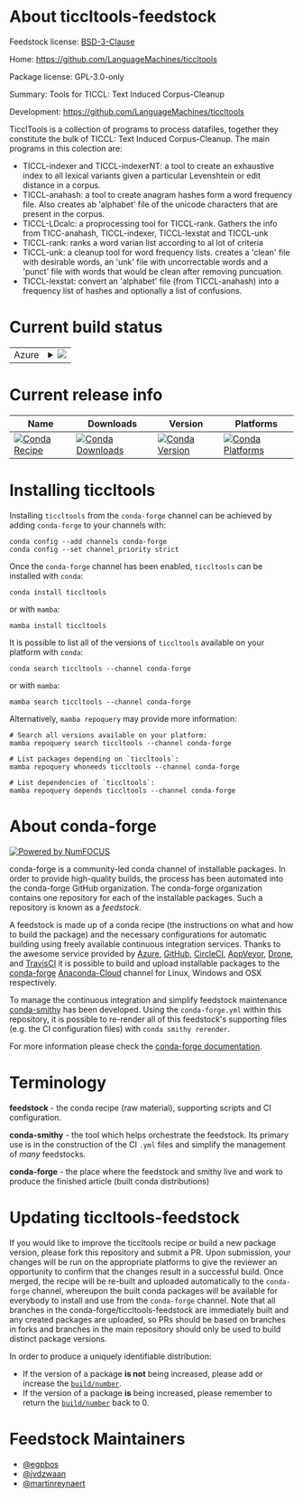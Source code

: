 About ticcltools-feedstock
==========================

Feedstock license: [BSD-3-Clause](https://github.com/conda-forge/ticcltools-feedstock/blob/main/LICENSE.txt)

Home: https://github.com/LanguageMachines/ticcltools

Package license: GPL-3.0-only

Summary: Tools for TICCL: Text Induced Corpus-Cleanup

Development: https://github.com/LanguageMachines/ticcltools

TicclTools is a collection of programs to process datafiles, together they constitute the bulk of TICCL: Text Induced Corpus-Cleanup.
The main programs in this colection are:
* TICCL-indexer and TICCL-indexerNT:
  a tool to create an exhaustive index to all lexical variants given a particular Levenshtein or edit distance in a corpus.
* TICCL-anahash:
  a tool to create anagram hashes form a word frequency file. Also creates ab 'alphabet' file of the unicode characters that are present in the corpus.
* TICCL-LDcalc:
  a proprocessing tool for TICCL-rank. Gathers the info from TICC-anahash, TICCL-indexer, TICCL-lexstat and TICCL-unk
* TICCL-rank:
  ranks a word varian list according to al lot of criteria
* TICCL-unk:
  a cleanup tool for word frequency lists. creates a 'clean' file with desirable words, an 'unk' file with uncorrectable words and a 'punct' file with words that would be clean after removing puncuation.
* TICCL-lexstat:
  convert an 'alphabet' file (from TICCL-anahash) into a frequency list of hashes and optionally a list of confusions.


Current build status
====================


<table>
    
  <tr>
    <td>Azure</td>
    <td>
      <details>
        <summary>
          <a href="https://dev.azure.com/conda-forge/feedstock-builds/_build/latest?definitionId=6119&branchName=main">
            <img src="https://dev.azure.com/conda-forge/feedstock-builds/_apis/build/status/ticcltools-feedstock?branchName=main">
          </a>
        </summary>
        <table>
          <thead><tr><th>Variant</th><th>Status</th></tr></thead>
          <tbody><tr>
              <td>linux_64</td>
              <td>
                <a href="https://dev.azure.com/conda-forge/feedstock-builds/_build/latest?definitionId=6119&branchName=main">
                  <img src="https://dev.azure.com/conda-forge/feedstock-builds/_apis/build/status/ticcltools-feedstock?branchName=main&jobName=linux&configuration=linux%20linux_64_" alt="variant">
                </a>
              </td>
            </tr><tr>
              <td>osx_64</td>
              <td>
                <a href="https://dev.azure.com/conda-forge/feedstock-builds/_build/latest?definitionId=6119&branchName=main">
                  <img src="https://dev.azure.com/conda-forge/feedstock-builds/_apis/build/status/ticcltools-feedstock?branchName=main&jobName=osx&configuration=osx%20osx_64_" alt="variant">
                </a>
              </td>
            </tr>
          </tbody>
        </table>
      </details>
    </td>
  </tr>
</table>

Current release info
====================

| Name | Downloads | Version | Platforms |
| --- | --- | --- | --- |
| [![Conda Recipe](https://img.shields.io/badge/recipe-ticcltools-green.svg)](https://anaconda.org/conda-forge/ticcltools) | [![Conda Downloads](https://img.shields.io/conda/dn/conda-forge/ticcltools.svg)](https://anaconda.org/conda-forge/ticcltools) | [![Conda Version](https://img.shields.io/conda/vn/conda-forge/ticcltools.svg)](https://anaconda.org/conda-forge/ticcltools) | [![Conda Platforms](https://img.shields.io/conda/pn/conda-forge/ticcltools.svg)](https://anaconda.org/conda-forge/ticcltools) |

Installing ticcltools
=====================

Installing `ticcltools` from the `conda-forge` channel can be achieved by adding `conda-forge` to your channels with:

```
conda config --add channels conda-forge
conda config --set channel_priority strict
```

Once the `conda-forge` channel has been enabled, `ticcltools` can be installed with `conda`:

```
conda install ticcltools
```

or with `mamba`:

```
mamba install ticcltools
```

It is possible to list all of the versions of `ticcltools` available on your platform with `conda`:

```
conda search ticcltools --channel conda-forge
```

or with `mamba`:

```
mamba search ticcltools --channel conda-forge
```

Alternatively, `mamba repoquery` may provide more information:

```
# Search all versions available on your platform:
mamba repoquery search ticcltools --channel conda-forge

# List packages depending on `ticcltools`:
mamba repoquery whoneeds ticcltools --channel conda-forge

# List dependencies of `ticcltools`:
mamba repoquery depends ticcltools --channel conda-forge
```


About conda-forge
=================

[![Powered by
NumFOCUS](https://img.shields.io/badge/powered%20by-NumFOCUS-orange.svg?style=flat&colorA=E1523D&colorB=007D8A)](https://numfocus.org)

conda-forge is a community-led conda channel of installable packages.
In order to provide high-quality builds, the process has been automated into the
conda-forge GitHub organization. The conda-forge organization contains one repository
for each of the installable packages. Such a repository is known as a *feedstock*.

A feedstock is made up of a conda recipe (the instructions on what and how to build
the package) and the necessary configurations for automatic building using freely
available continuous integration services. Thanks to the awesome service provided by
[Azure](https://azure.microsoft.com/en-us/services/devops/), [GitHub](https://github.com/),
[CircleCI](https://circleci.com/), [AppVeyor](https://www.appveyor.com/),
[Drone](https://cloud.drone.io/welcome), and [TravisCI](https://travis-ci.com/)
it is possible to build and upload installable packages to the
[conda-forge](https://anaconda.org/conda-forge) [Anaconda-Cloud](https://anaconda.org/)
channel for Linux, Windows and OSX respectively.

To manage the continuous integration and simplify feedstock maintenance
[conda-smithy](https://github.com/conda-forge/conda-smithy) has been developed.
Using the ``conda-forge.yml`` within this repository, it is possible to re-render all of
this feedstock's supporting files (e.g. the CI configuration files) with ``conda smithy rerender``.

For more information please check the [conda-forge documentation](https://conda-forge.org/docs/).

Terminology
===========

**feedstock** - the conda recipe (raw material), supporting scripts and CI configuration.

**conda-smithy** - the tool which helps orchestrate the feedstock.
                   Its primary use is in the construction of the CI ``.yml`` files
                   and simplify the management of *many* feedstocks.

**conda-forge** - the place where the feedstock and smithy live and work to
                  produce the finished article (built conda distributions)


Updating ticcltools-feedstock
=============================

If you would like to improve the ticcltools recipe or build a new
package version, please fork this repository and submit a PR. Upon submission,
your changes will be run on the appropriate platforms to give the reviewer an
opportunity to confirm that the changes result in a successful build. Once
merged, the recipe will be re-built and uploaded automatically to the
`conda-forge` channel, whereupon the built conda packages will be available for
everybody to install and use from the `conda-forge` channel.
Note that all branches in the conda-forge/ticcltools-feedstock are
immediately built and any created packages are uploaded, so PRs should be based
on branches in forks and branches in the main repository should only be used to
build distinct package versions.

In order to produce a uniquely identifiable distribution:
 * If the version of a package **is not** being increased, please add or increase
   the [``build/number``](https://docs.conda.io/projects/conda-build/en/latest/resources/define-metadata.html#build-number-and-string).
 * If the version of a package **is** being increased, please remember to return
   the [``build/number``](https://docs.conda.io/projects/conda-build/en/latest/resources/define-metadata.html#build-number-and-string)
   back to 0.

Feedstock Maintainers
=====================

* [@egpbos](https://github.com/egpbos/)
* [@jvdzwaan](https://github.com/jvdzwaan/)
* [@martinreynaert](https://github.com/martinreynaert/)

